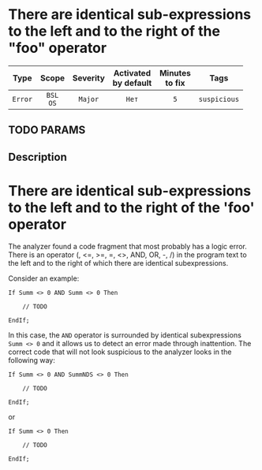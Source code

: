 # There are identical sub-expressions to the left and to the right of the "foo" operator

| Type | Scope | Severity | Activated<br/>by default | Minutes<br/>to fix | Tags |
| :-: | :-: | :-: | :-: | :-: | :-: |
| `Error` | `BSL`<br/>`OS` | `Major` | `Нет` | `5` | `suspicious` |


## TODO PARAMS

## Description

# There are identical sub-expressions to the left and to the right of the 'foo' operator

The analyzer found a code fragment that most probably has a logic error. There is an operator (, <=, >=, =, <>, AND, OR, -, /) in the program text to the left and to the right of which there are identical subexpressions.

Consider an example:

```bsl
If Summ <> 0 AND Summ <> 0 Then

    // TODO

EndIf;
```

In this case, the `AND` operator is surrounded by identical subexpressions `Summ <> 0` and it allows us to
detect an error made through inattention. The correct code that will not look suspicious to the analyzer looks in the
following way:

```bsl
If Summ <> 0 AND SummNDS <> 0 Then

    // TODO

EndIf;
```

or

```bsl
If Summ <> 0 Then

    // TODO

EndIf;
```
